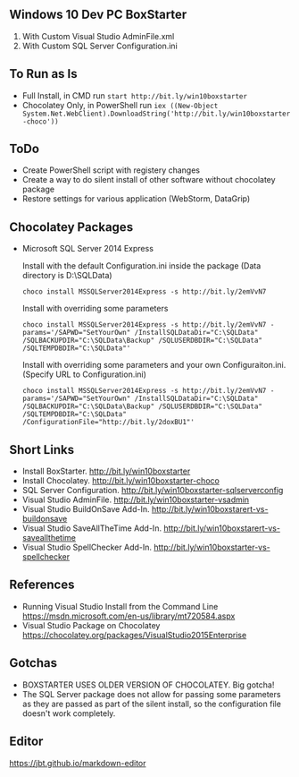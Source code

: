 ## Windows 10 Dev PC BoxStarter

1. With Custom Visual Studio AdminFile.xml
2. With Custom SQL Server Configuration.ini

## To Run as Is
  * Full Install, in CMD run
  ```start http://bit.ly/win10boxstarter```
  * Chocolatey Only, in PowerShell run
  ```iex ((New-Object System.Net.WebClient).DownloadString('http://bit.ly/win10boxstarter-choco'))```

## ToDo
  * Create PowerShell script with registery changes
  * Create a way to do silent install of other software without chocolatey package
  * Restore settings for various application (WebStorm, DataGrip)

## Chocolatey Packages
  * Microsoft SQL Server 2014 Express

    Install with the default Configuration.ini inside the package (Data directory is D:\SQLData)

    ```choco install MSSQLServer2014Express -s http://bit.ly/2emVvN7```

    Install with overriding some parameters

    ```choco install MSSQLServer2014Express -s http://bit.ly/2emVvN7 -params='/SAPWD="SetYourOwn" /InstallSQLDataDir="C:\SQLData" /SQLBACKUPDIR="C:\SQLData\Backup" /SQLUSERDBDIR="C:\SQLData" /SQLTEMPDBDIR="C:\SQLData"'```

    Install with overriding some parameters and your own Configuraiton.ini. (Specify URL to Configuration.ini)

    ```choco install MSSQLServer2014Express -s http://bit.ly/2emVvN7 -params='/SAPWD="SetYourOwn" /InstallSQLDataDir="C:\SQLData" /SQLBACKUPDIR="C:\SQLData\Backup" /SQLUSERDBDIR="C:\SQLData" /SQLTEMPDBDIR="C:\SQLData" /ConfigurationFile="http://bit.ly/2doxBU1"'```

## Short Links
* Install BoxStarter. http://bit.ly/win10boxstarter
* Install Chocolatey. http://bit.ly/win10boxstarter-choco
* SQL Server Configuration. http://bit.ly/win10boxstarter-sqlserverconfig
* Visual Studio AdminFile. http://bit.ly/win10boxstarter-vsadmin
* Visual Studio BuildOnSave Add-In. http://bit.ly/win10boxstarert-vs-buildonsave
* Visual Studio SaveAllTheTime Add-In. http://bit.ly/win10boxstarert-vs-saveallthetime
* Visual Studio SpellChecker Add-In. http://bit.ly/win10boxstarter-vs-spellchecker

## References
* Running Visual Studio Install from the Command Line
https://msdn.microsoft.com/en-us/library/mt720584.aspx
* Visual Studio Package on Chocolatey
https://chocolatey.org/packages/VisualStudio2015Enterprise

## Gotchas
* BOXSTARTER USES OLDER VERSION OF CHOCOLATEY. Big gotcha!
* The SQL Server package does not allow for passing some parameters as they are passed as part of the silent install, so the configuration file doesn't work completely.

## Editor
https://jbt.github.io/markdown-editor